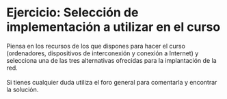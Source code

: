 # Ejercicio: Selección de implementación a utilizar en el curso
<div style="text-align: left;"> Piensa en los recursos de los que dispones para hacer el curso (ordenadores, dispositivos de interconexión y conexión a Internet) y selecciona una de las tres alternativas ofrecidas para la implantación de la red.<br /><br />Si tienes cualquier duda utiliza el foro general para comentarla y encontrar la solución.<br /></div>
